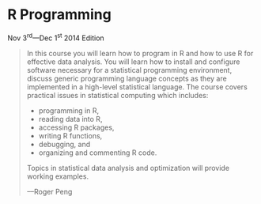 # R Programming

Nov 3<sup>rd</sup>&mdash;Dec 1<sup>st</sup> 2014 Edition

> In this course you will learn how to program in R and how to use R for
> effective data analysis. You will learn how to install and configure software
> necessary for a statistical programming environment, discuss generic
> programming language concepts as they are implemented in a high-level
> statistical language. The course covers practical issues in statistical
> computing which includes:
>  * programming in R,
>  * reading data into R,
>  * accessing R packages,
>  * writing R functions,
>  * debugging, and
>  * organizing and commenting R code.
>
> Topics in statistical data analysis and optimization will provide working examples.
>
> ––Roger Peng
